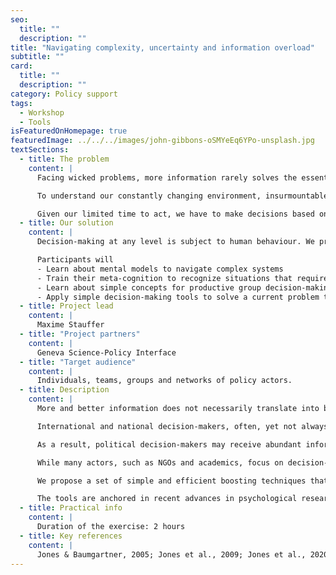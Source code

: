 ```yaml
---
seo:
  title: ""
  description: ""
title: "Navigating complexity, uncertainty and information overload"
subtitle: ""
card:
  title: ""
  description: ""
category: Policy support
tags:
  - Workshop
  - Tools
isFeaturedOnHomepage: true
featuredImage: ../../../images/john-gibbons-oSMYeEq6YPo-unsplash.jpg
textSections:
  - title: The problem
    content: |
      Facing wicked problems, more information rarely solves the essential problem we humans face: the outcomes of our actions are impossible to predict with certainty. Even if we understood a problem, there would never be a perfect solution as parameters keep changing.

      To understand our constantly changing environment, insurmountable amounts of information products are sent our way. But most of analyses lack the rigour to be conclusive. And when we search for high quality syntheses, they aren't tailored to our specific needs and often hidden behind paywalls.

      Given our limited time to act, we have to make decisions based on our current understanding of the world. But how to make well-informed guesses in fast-paced environments that perform better than chance and allow us to learn from them?
  - title: Our solution
    content: |
      Decision-making at any level is subject to human behaviour. We propose a set of boosting techniques, anchored in state-of-the-art behavioural science, to help you and your team think about complex problems and make decisions in the face of uncertainty and information overload.

      Participants will
      - Learn about mental models to navigate complex systems
      - Train their meta-cognition to recognize situations that require specific tools
      - Learn about simple concepts for productive group decision-making
      - Apply simple decision-making tools to solve a current problem they are facing
  - title: Project lead
    content: |
      Maxime Stauffer
  - title: "Project partners"
    content: |
      Geneva Science-Policy Interface
  - title: "Target audience"
    content: |
      Individuals, teams, groups and networks of policy actors.
  - title: Description
    content: |
      More and better information does not necessarily translate into better decision-making. Yet, political decision-makers are bombarded with new information every day. This project focuses on empowering decision-makers to help them navigate complex problems efficiently by selecting, processing and exchanging information effectively. 

      International and national decision-makers, often, yet not always, benefit from in-depth analyses of policy problems (e.g. SDGs) and of the impact and cost of policies. However, this production of evidence is not necessarily coordinated. It is often published behind paywalls, rarely synthesised, seldom tailored to decision needs, and different reports can provide conflicting recommendations. Additionally, the production of evidence also competes against other information sources such as partisan information, false information, or less rigorous analyses. 

      As a result, political decision-makers may receive abundant information but struggle to turn it into effective policy change. A typical example is climate change. With decades of research, evidence and tools on climate change, policy change only happens very slowly if at all. It has been repeated and empirically validated that one of the mechanisms that prevent effective policy change in light of new information lie in the dynamics of information processing. That is “how bounded-rational policy actors judge, select, use and remember information”. In other words, how do time-constrained, non-omniscient actors deal with information overload? 

      While many actors, such as NGOs and academics, focus on decision-making support through the provision of information in the form of reports, new evidence or better predictions, this project hopes to support the behavioural reality of decision-making. Advances in psychology and neurosciences have shed light on boosting techniques that equip decision-makers with tools and concepts to make fast and accurate decisions in the face of uncertainty. As such, the strategy behind this project is not about providing better or more information. The strategy is about improving decision-makers’ capacity to process information and navigate uncertain environments.

      We propose a set of simple and efficient boosting techniques that can be easily used by any decision-maker to make decisions in the face of uncertainty and information overload. The approach is based on empowerment instead of prescription. The tools will cover the following dimensions: (1) judging and selecting information; (2) sharing information; and (3) using information.

      The tools are anchored in recent advances in psychological research. Given that political decision- making, whether it is at a local, national or international level, is always subject to human behaviour, these tools likely generalise and thus are useful for every decision-maker. This solution differs from and complements pieces of evidence on policy problems and solutions which often are context-specific and thus cannot necessarily be imported into every context.
  - title: Practical info
    content: |
      Duration of the exercise: 2 hours
  - title: Key references
    content: |
      Jones & Baumgartner, 2005; Jones et al., 2009; Jones et al., 2020; van Veen et al., 2020; Hertwig & Grüne-Yanoff, 2017; Hertwig et al, 2019
---
```

